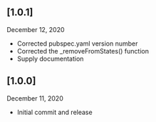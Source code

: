 ## [1.0.1]
 December 12, 2020
- Corrected pubspec.yaml version number
- Corrected the _removeFromStates() function
- Supply documentation

## [1.0.0]
 December 11, 2020
- Initial commit and release

